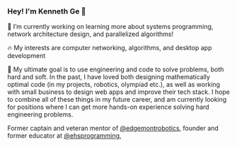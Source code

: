 ### Hey! I'm Kenneth Ge 👋

🔭 I’m currently working on learning more about systems programming, network architecture design, and parallelized algorithms!

🔥 My interests are computer networking, algorithms, and desktop app development

🥅 My ultimate goal is to use engineering and code to solve problems, both hard and soft. In the past, I have loved both designing mathematically optimal code (in my projects, robotics, olympiad etc.), as well as working with small business to design web apps and improve their tech stack. I hope to combine all of these things in my future career, and am currently looking for positions where I can get more hands-on experience solving hard engineering problems. 

Former captain and veteran mentor of [@edgemontrobotics](https://github.com/edgemontrobotics), founder and former educator at [@ehsprogramming](https://github.com/ehsprogramming), 

